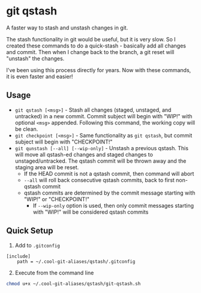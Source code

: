 # git qstash

A faster way to stash and unstash changes in git.

The stash functionality in git would be useful, but it is very slow.  So I created these commands to do a quick-stash - basically add all changes and commit.  Then when I change back to the branch, a git reset will "unstash" the changes.

I've been using this process directly for years.  Now with these commands, it is even faster and easier!

## Usage
* `git qstash [<msg>]` - Stash all changes (staged, unstaged, and untracked) in a new commit.  Commit subject will begin with "WIP!" with optional `<msg>` appended.  Following this command, the working copy will be clean.
* `git checkpoint [<msg>]` - Same functionality as `git qstash`, but commit subject will begin with "CHECKPOINT!"
* `git qunstash [--all] [--wip-only]` - Unstash a previous qstash.  This will move all qstash-ed changes and staged changes to unstaged/untracked.  The qstash commit will be thrown away and the staging area will be reset.
    * If the HEAD commit is not a qstash commit, then command will abort
    * `--all` will roll back consecutive qstash commits, back to first non-qstash commit
    * qstash commits are determined by the commit message starting with "WIP!" or "CHECKPOINT!"
        * If `--wip-only` option is used, then only commit messages starting with "WIP!" will be considered qstash commits

## Quick Setup
1) Add to `.gitconfig`
```
[include]
    path = ~/.cool-git-aliases/qstash/.gitconfig
```

2) Execute from the command line
```bash
chmod u+x ~/.cool-git-aliases/qstash/git-qstash.sh
```
